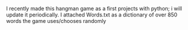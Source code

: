 I recently made this hangman game as a first projects with python; i will update it periodically.
I attached Words.txt as a dictionary of over 850 words the game uses/chooses randomly
